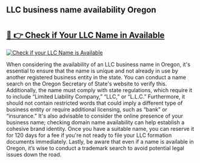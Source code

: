 ## LLC business name availability Oregon 

# <h2><a href="http://shrsl.com/4unio">🔗 👉 Check if Your LLC Name in Available</a></h2>

[![Check if your LLC Name is Available](https://llcbible.com/name-availability-button.jpg)](http://shrsl.com/4unio)

When considering the availability of an LLC business name in Oregon, it's essential to ensure that the name is unique and not already in use by another registered business entity in the state. You can conduct a name search on the Oregon Secretary of State's website to verify this. Additionally, the name must comply with state regulations, which require it to include “Limited Liability Company,” “LLC,” or “L.L.C.” Furthermore, it should not contain restricted words that could imply a different type of business entity or require additional licensing, such as “bank” or “insurance.” It's also advisable to consider the online presence of your business name; checking domain name availability can help establish a cohesive brand identity. Once you have a suitable name, you can reserve it for 120 days for a fee if you're not ready to file your LLC formation documents immediately. Lastly, be aware that even if a name is available in Oregon, it’s wise to conduct a trademark search to avoid potential legal issues down the road.